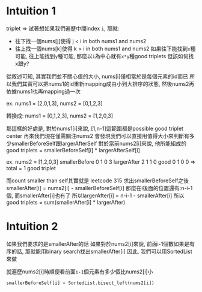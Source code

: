 # Intuition 1

triplet => 試著想如果我們遍歷中間index `i`, 那就:
- 往下找一個nums[j]使得 j < i in both nums1 and nums2
- 往上找一個nums[k]使得 k > i in both nums1 and nums2
如果往下能找到`x`種可能, 往上能找到`y`種可能, 那麼以`i`為中心就有`x*y`種good triplets
但該如何找x跟y?

從敘述可知, 其實我們並不關心值的大小, nums[i]僅相當於是每個元素的id而已
所以我們其實可以把nums1的id重新mapping成由小到大排序的狀態, 然後nums2再依據nums1也再mapping過一次

ex. nums1 = [2,0,1,3], nums2 = [0,1,2,3]

轉換成: nums1 = [0,1,2,3], nums2 = [1,2,0,3]

那這樣的好處是, 對於nums1[i]來說, [1,n-1]這範圍都是possible good triplet center
再來我們現在僅需關注nums2
會發現我們可以直接用值得大小來判斷有多少smallerBeforeSelf跟largerAfterSelf
對於當前nums2[i]來說, 他所能組成的good triplets = smallerBeforeSelf[i] * largerAfterSelf[i]

ex. nums2 =    [1,2,0,3]
 smallerBefore  0 1 0 3
 largerAfter    2 1 1 0
 good           0 1 0 0 => total = 1 good triplet

而count smaller than self其實就是 leetcode 315
求出smallerBeforeSelf之後
smallerAfter[i] = nums2[i] - smallerBeforeSelf[i]
那麼在i後面的位置還有:n-i-1個, 而smallerAfter[i]也有了
所以largerAfter[i] = n-i-1 - smallerAfter[i]
所以good triplets = sum(smallerAfter[i] * largerAfter)

# Intuition 2

如果我們要求的是smallerAfter的話
如果對於nums2[i]來說, 前面i-1個數如果是有序的話, 那就能用binary search找出smallerAfter[i]
因此, 我們可以用SortedList來做

就遍歷nums2[i]時順便看前面`i-1`個元素有多少個比nums2[i]小
```py
smallerBeforeSelf[i] = SortedList.bisect_left(nums2[i])
```